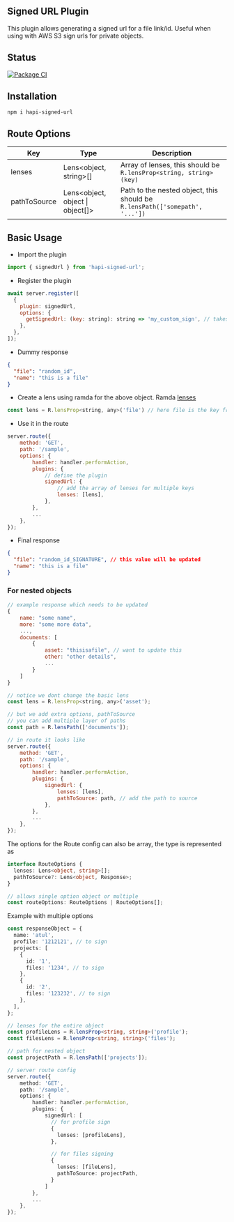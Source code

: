 ## Signed URL Plugin

This plugin allows generating a signed url for a file link/id. Useful when
using with AWS S3 sign urls for private objects.

## Status

[![Package CI](https://github.com/AP-Atul/hapi-signed-url/actions/workflows/test_build.yml/badge.svg?branch=main)](https://github.com/AP-Atul/hapi-signed-url/actions/workflows/test_build.yml)

## Installation

```
npm i hapi-signed-url
```

## Route Options

| Key          | Type                             | Description                                                                 |
| ------------ | -------------------------------- | --------------------------------------------------------------------------- |
| lenses       | Lens<object, string>[]           | Array of lenses, this should be `R.lensProp<string, string>(key)`           |
| pathToSource | Lens<object, object \| object[]> | Path to the nested object, this should be `R.lensPath(['somepath', '...'])` |

## Basic Usage

- Import the plugin

```js
import { signedUrl } from 'hapi-signed-url';
```

- Register the plugin

```js
await server.register([
  {
    plugin: signedUrl,
    options: {
      getSignedUrl: (key: string): string => 'my_custom_sign', // takes in function to sign the id
    },
  },
]);
```

- Dummy response

```json
{
  "file": "random_id",
  "name": "this is a file"
}
```

- Create a lens using ramda for the above object. Ramda [lenses](!https://ramdajs.com/docs/#lensProp)

```js
const lens = R.lensProp<string, any>('file') // here file is the key from object
```

- Use it in the route

```js
server.route({
    method: 'GET',
    path: '/sample',
    options: {
        handler: handler.performAction,
        plugins: {
            // define the plugin
            signedUrl: {
                // add the array of lenses for multiple keys
                lenses: [lens],
            },
        },
        ...
    },
});
```

- Final response

```json
{
  "file": "random_id_SIGNATURE", // this value will be updated
  "name": "this is a file"
}
```

### For nested objects

```js
// example response which needs to be updated
{
    name: "some name",
    more: "some more data",
    ...,
    documents: [
        {
            asset: "thisisafile", // want to update this
            other: "other details",
            ...
        }
    ]
}

// notice we dont change the basic lens
const lens = R.lensProp<string, any>('asset');

// but we add extra options, pathToSource
// you can add multiple layer of paths
const path = R.lensPath(['documents']);

// in route it looks like
server.route({
    method: 'GET',
    path: '/sample',
    options: {
        handler: handler.performAction,
        plugins: {
            signedUrl: {
                lenses: [lens],
                pathToSource: path, // add the path to source
            },
        },
        ...
    },
});
```

The options for the Route config can also be array, the type is represented as

```ts
interface RouteOptions {
  lenses: Lens<object, string>[];
  pathToSource?: Lens<object, Response>;
}

// allows single option object or multiple
const routeOptions: RouteOptions | RouteOptions[];
```

Example with multiple options

```ts
const responseObject = {
  name: 'atul',
  profile: '1212121', // to sign
  projects: [
    {
      id: '1',
      files: '1234', // to sign
    },
    {
      id: '2',
      files: '123232', // to sign
    },
  ],
};

// lenses for the entire object
const profileLens = R.lensProp<string, string>('profile');
const filesLens = R.lensProp<string, string>('files');

// path for nested object
const projectPath = R.lensPath(['projects']);

// server route config
server.route({
    method: 'GET',
    path: '/sample',
    options: {
        handler: handler.performAction,
        plugins: {
            signedUrl: [
              // for profile sign
              {
                lenses: [profileLens],
              },

              // for files signing
              {
                lenses: [fileLens],
                pathToSource: projectPath,
              }
            ]
        },
        ...
    },
});
```
